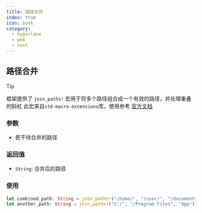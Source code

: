 ```yaml
---
title: 路径合并
index: true
icon: book
category:
  - hyperlane
  - web
  - rust
---
```


## 路径合并

> [!tip]
> 框架提供了 `join_paths!` 宏用于将多个路径组合成一个有效的路径，并处理重叠的斜杠
> 此宏来自`std-macro-extensions`库，使用参考 [官方文档](../std-macro-extensions/README.md)

### 参数

- 若干待合并的路径

### 返回值

- `String`: 合并后的路径

### 使用

```rust
let combined_path: String = join_paths!("/home/", "/user/", "/documents", "file.txt");
let another_path: String = join_paths!("C:/", "/Program Files", "App");
```
